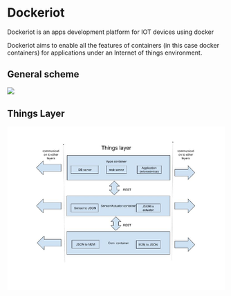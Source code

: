 # Dockeriot

Dockeriot is an apps development platform for IOT devices using docker

Dockeriot aims to enable all the features of containers (in this case docker containers) for applications
under an Internet of things environment. 


## General scheme


<img src="./IOTplatform.jpg ">

## Things Layer

<img src="./Things layer2(1).jpg ">
 






